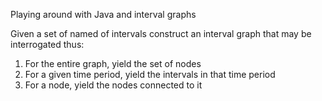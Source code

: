 Playing around with Java and interval graphs

Given a set of named of intervals construct an interval graph that may be interrogated thus:

1. For the entire graph, yield the set of nodes 
2. For a given time period, yield the intervals in that time period 
3. For a node, yield the nodes connected to it
